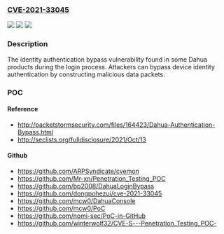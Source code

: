 ### [CVE-2021-33045](https://cve.mitre.org/cgi-bin/cvename.cgi?name=CVE-2021-33045)
![](https://img.shields.io/static/v1?label=Product&message=Some%20Dahua%20IP%20Camera%2C%20Video%20Intercom%2C%20NVR%2C%20XVR%20devices&color=blue)
![](https://img.shields.io/static/v1?label=Version&message=n%2Fa&color=blue)
![](https://img.shields.io/static/v1?label=Vulnerability&message=Improper%20Authentication&color=brighgreen)

### Description

The identity authentication bypass vulnerability found in some Dahua products during the login process. Attackers can bypass device identity authentication by constructing malicious data packets.

### POC

#### Reference
- http://packetstormsecurity.com/files/164423/Dahua-Authentication-Bypass.html
- http://seclists.org/fulldisclosure/2021/Oct/13

#### Github
- https://github.com/ARPSyndicate/cvemon
- https://github.com/Mr-xn/Penetration_Testing_POC
- https://github.com/bp2008/DahuaLoginBypass
- https://github.com/dongpohezui/cve-2021-33045
- https://github.com/mcw0/DahuaConsole
- https://github.com/mcw0/PoC
- https://github.com/nomi-sec/PoC-in-GitHub
- https://github.com/winterwolf32/CVE-S---Penetration_Testing_POC-

